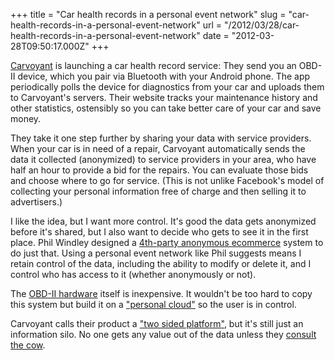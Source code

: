 +++
title = "Car health records in a personal event network"
slug = "car-health-records-in-a-personal-event-network"
url = "/2012/03/28/car-health-records-in-a-personal-event-network"
date = "2012-03-28T09:50:17.000Z"
+++

<a href="http://www.carvoyant.com/">Carvoyant</a> is launching a car health record service: They send you an OBD-II device, which you pair via Bluetooth with your Android phone. The app periodically polls the device for diagnostics from your car and uploads them to Carvoyant's servers. Their website tracks your maintenance history and other statistics, ostensibly so you can take better care of your car and save money.

They take it one step further by sharing your data with service providers. When your car is in need of a repair, Carvoyant automatically sends the data it collected (anonymized) to service providers in your area, who have half an hour to provide a bid for the repairs. You can evaluate those bids and choose where to go for service. (This is not unlike Facebook's model of collecting your personal information free of charge and then selling it to advertisers.)

I like the idea, but I want more control. It's good the data gets anonymized before it's shared, but I also want to decide who gets to see it in the first place. Phil Windley designed a <a href="http://www.windley.com/archives/2011/06/anonymous_ecommerce_building_a_real_4th_party_offer_application_with_kynetx.shtml">4th-party anonymous ecommerce</a> system to do just that. Using a personal event network like Phil suggests means I retain control of the data, including the ability to modify or delete it, and I control who has access to it (whether anonymously or not).

The <a href="http://www.amazon.com/Soliport-Bluetooth-OBDII-Diagnostic-Scanner/dp/B004KL0I9I">OBD-II hardware</a> itself is inexpensive. It wouldn't be too hard to copy this system but build it on a <a href="http://blogs.law.harvard.edu/doc/2012/01/23/2025-in-2012/">"personal cloud"</a> so the user is in control.

Carvoyant calls their product a <a href="http://www.carvoyant.com/investors/">"two sided platform"</a>, but it's still just an information silo. No one gets any value out of the data unless they <a href="http://blogs.law.harvard.edu/doc/2011/04/02/a-sense-of-bewronging/">consult the cow</a>.